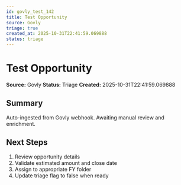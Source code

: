 ```yaml
---
id: govly_test_142
title: Test Opportunity
source: Govly
triage: true
created_at: 2025-10-31T22:41:59.069888
status: triage
---
```


# Test Opportunity

**Source:** Govly
**Status:** Triage
**Created:** 2025-10-31T22:41:59.069888

## Summary

Auto-ingested from Govly webhook. Awaiting manual review and enrichment.

## Next Steps

1. Review opportunity details
2. Validate estimated amount and close date
3. Assign to appropriate FY folder
4. Update triage flag to false when ready
